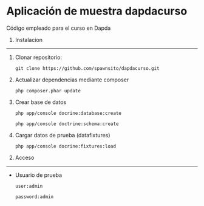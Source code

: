Aplicación de muestra dapdacurso
================================

Código empleado para el curso en Dapda

1) Instalacion
---------------
1. Clonar repositorio:

    `git clone https://github.com/spawnsito/dapdacurso.git`

2. Actualizar dependencias mediante composer

    `php composer.phar update`

3. Crear base de datos
   
    `php app/console docrine:database:create`
    
    `php app/console doctrine:schema:create`
    
4. Cargar datos de prueba (datafixtures)

    `php app/console docrine:fixtures:load`

2) Acceso
---------

* Usuario de prueba

    `user:admin`
    
    `password:admin`

